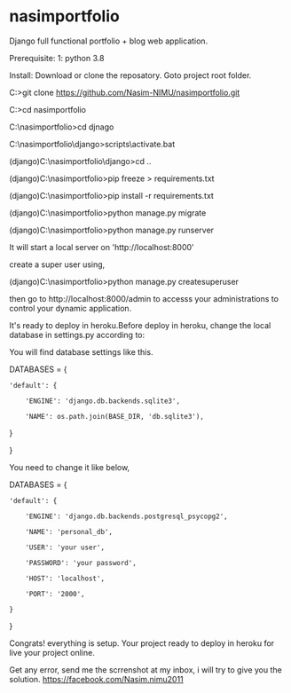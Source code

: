 # nasimportfolio
Django full functional portfolio + blog web application.

Prerequisite:
1: python 3.8

Install:
Download or clone the reposatory. Goto project root folder.

C:\>git clone https://github.com/Nasim-NIMU/nasimportfolio.git

C:\>cd nasimportfolio

C:\nasimportfolio>cd djnago

C:\nasimportfolio\django>scripts\activate.bat

(django)C:\nasimportfolio\django>cd ..

(django)C:\nasimportfolio>pip freeze > requirements.txt

(django)C:\nasimportfolio>pip install -r requirements.txt

(django)C:\nasimportfolio>python manage.py migrate

(django)C:\nasimportfolio>python manage.py runserver

It will start a local server on 'http://localhost:8000'

create a super user using,

(django)C:\nasimportfolio>python manage.py createsuperuser

then go to http://localhost:8000/admin to accesss your administrations to control your dynamic application.


It's ready to deploy in heroku.Before deploy in heroku, change the local database in settings.py according to:

You will find database settings like this.

DATABASES = {
    
    'default': {
        
        'ENGINE': 'django.db.backends.sqlite3',
        
        'NAME': os.path.join(BASE_DIR, 'db.sqlite3'),
   
   }

}

You need to change it like below,

DATABASES = {
    
    'default': {
        
        'ENGINE': 'django.db.backends.postgresql_psycopg2',
       
        'NAME': 'personal_db',
        
        'USER': 'your user',
        
        'PASSWORD': 'your password',
        
        'HOST': 'localhost',
        
        'PORT': '2000',
        
    }

}

Congrats! everything is setup. Your project ready to deploy in heroku for live your project online.

Get any error, send me the scrrenshot at my inbox, i will try to give you the solution.
https://facebook.com/Nasim.nimu2011


